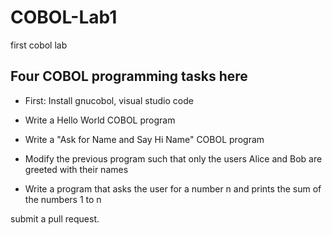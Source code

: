 # COBOL-Lab1
first cobol lab

## Four COBOL programming tasks here

- First: Install gnucobol, visual studio code

- Write a Hello World COBOL program
- Write a "Ask for Name and Say Hi Name" COBOL program
- Modify the previous program such that only the users Alice and Bob are greeted with their names
- Write a program that asks the user for a number n and prints the sum of the numbers 1 to n


submit a pull request.


